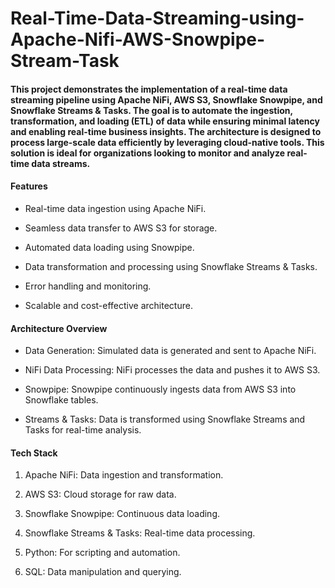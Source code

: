 # Real-Time-Data-Streaming-using-Apache-Nifi-AWS-Snowpipe-Stream-Task

#### This project demonstrates the implementation of a real-time data streaming pipeline using Apache NiFi, AWS S3, Snowflake Snowpipe, and Snowflake Streams & Tasks. The goal is to automate the ingestion, transformation, and loading (ETL) of data while ensuring minimal latency and enabling real-time business insights. The architecture is designed to process large-scale data efficiently by leveraging cloud-native tools. This solution is ideal for organizations looking to monitor and analyze real-time data streams.

#### Features

- Real-time data ingestion using Apache NiFi.

- Seamless data transfer to AWS S3 for storage.

- Automated data loading using Snowpipe.

- Data transformation and processing using Snowflake Streams & Tasks.

- Error handling and monitoring.

- Scalable and cost-effective architecture.

#### Architecture Overview

* Data Generation: Simulated data is generated and sent to Apache NiFi.

* NiFi Data Processing: NiFi processes the data and pushes it to AWS S3.

* Snowpipe: Snowpipe continuously ingests data from AWS S3 into Snowflake tables.

* Streams & Tasks: Data is transformed using Snowflake Streams and Tasks for real-time analysis.

#### Tech Stack

1. Apache NiFi: Data ingestion and transformation.

2. AWS S3: Cloud storage for raw data.

3. Snowflake Snowpipe: Continuous data loading.

4. Snowflake Streams & Tasks: Real-time data processing.

5. Python: For scripting and automation.

6. SQL: Data manipulation and querying.
